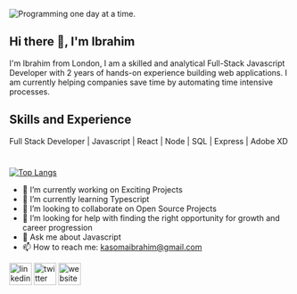 
![Programming one day at a time.]([https://media.licdn.com/dms/image/D5616AQFTmmZwZVeXSA/profile-displaybackgroundimage-shrink_350_1400/0/1670968642685?e=1680134400&v=beta&t=3rYDoq0e0uQm_ZJ3OquASS9e5-XE6OxybbyEViguxXA](https://media.licdn.com/dms/image/D5616AQFTmmZwZVeXSA/profile-displaybackgroundimage-shrink_350_1400/0/1670968642685?e=1693440000&v=beta&t=1d480PmaHo_Gqgh87jOwPDhSXfjfpKwIhQ0ruHcNvao))

## Hi there 👋, I'm  Ibrahim
I'm Ibrahim from London, I am a skilled and analytical Full-Stack Javascript Developer with 2 years of hands-on experience building web applications. I am currently helping companies save time by automating time intensive processes.

## Skills and Experience

Full Stack Developer | Javascript | React | Node | SQL | Express | Adobe XD

#

[![Top Langs](https://github-readme-stats.vercel.app/api/top-langs/?username=akibrahimug&layout=compact)](https://github.com/anuraghazra/github-readme-stats)

- 🔭 I’m currently working on Exciting Projects 
- 🌱 I’m currently learning Typescript 
- 👯 I’m looking to collaborate on Open Source Projects 
- 🤔 I’m looking for help with finding the right opportunity for growth and career progression 
- 💬 Ask me about Javascript 
- 📫 How to reach me: kasomaibrahim@gmail.com 






[<img src='https://cdn.jsdelivr.net/npm/simple-icons@3.0.1/icons/linkedin.svg' alt='linkedin' height='40'>](https://www.linkedin.com/in/https://www.linkedin.com/in/kasomaibrahim//)  [<img src='https://cdn.jsdelivr.net/npm/simple-icons@3.0.1/icons/twitter.svg' alt='twitter' height='40'>](https://twitter.com/https://twitter.com/Akibrahimug)  [<img src='https://cdn.jsdelivr.net/npm/simple-icons@3.0.1/icons/icloud.svg' alt='website' height='40'>](https://www.kasomaibrahim.dev/)  

